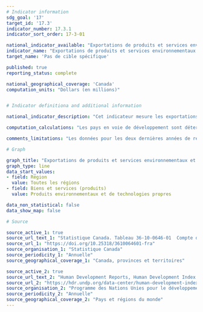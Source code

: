 ```yaml
---
# Indicator information
sdg_goal: '17'
target_id: '17.3'
indicator_number: 17.3.1
indicator_sort_order: 17-3-01

national_indicator_available: "Exportations de produits et services environnementaux et de technologies propres à des pays en voie de développement"
indicator_name: "Exportations de produits et services environnementaux et de technologies propres à des pays en voie de développement"
target_name: 'Pas de cible spécifique'

published: true
reporting_status: complete

national_geographical_coverage: 'Canada'
computation_units: "Dollars (en millions)"


# Indicator definitiona and additional information

national_indicator_description: "Cet indicateur mesure les exportations estimées de produits environnementaux et de technologies propres (en millions de dollars) vers les pays en voie de développement. Les exportations de produits environnementaux comprennent les biens environnementaux, tels que l'électricité propre, les biocarburants et les biens primaires et les déchets et rebuts, ainsi que les services de gestion de déchets et d'assainissement. Les exportations de produits de technologies propres comprennent les biens de technologies propres ainsi que les services de technologies propres, incluant les services scientifiques, de recherche et développement, de soutien et de construction."

computation_calculations: "Les pays en voie de développement sont déterminés pour chaque année basé sur leur indice de développement humain (IDH) provenant du Programme des Nations unies pour le développement. Les pays pour lesquels l'IDH est inférieur à 0.8 sont considérés comme des pays en voie de développement. Les données pour cet indicateur sont calculées par la somme de toutes les exportations de produits environnementaux et de technologies propres destinées aux pays ayant un IDH inférieur à 0.8." 

comments_limitations: "Les données pour les deux dernières années de référence sont préliminaires. Les Nations unies ne produisent pas de données sur l'IDH pour certains pays figurant dans la base de données sur les exportations de Statistique Canada. Ces pays ne sont donc pas inclus dans les données finales sur les exportations de produits environnementaux et de technologies propres vers les pays en voie de développement."

# Graph

graph_title: "Exportations de produits et services environnementaux et de technologies propres à des pays en voie de développement"
graph_type: line
data_start_values:
- field: Région
  value: Toutes les régions
- field: Biens et services (produits)
  value: Produits environnementaux et de technologies propres

data_non_statistical: false
data_show_map: false

# Source

source_active_1: true
source_url_text_1: "Statistique Canada. Tableau 36-10-0646-01  Compte des produits environnementaux et de technologies propres, exportations et importations internationales par partenaire commercial (x 1 000 000)"
source_url_1: "https://doi.org/10.25318/3610064601-fra"
source_organisation_1: "Statistique Canada"
source_periodicity_1: "Annuelle"
source_geographical_coverage_1: "Canada, provinces et territoires"

source_active_2: true
source_url_text_2: "Human Development Reports, Human Development Index (en anglais seulement)"
source_url_2: "https://hdr.undp.org/data-center/human-development-index#/indicies/HDI"
source_organisation_2: "Programme des Nations Unies pour le développement"
source_periodicity_2: "Annuelle"
source_geographical_coverage_2: "Pays et régions du monde"
---
```

